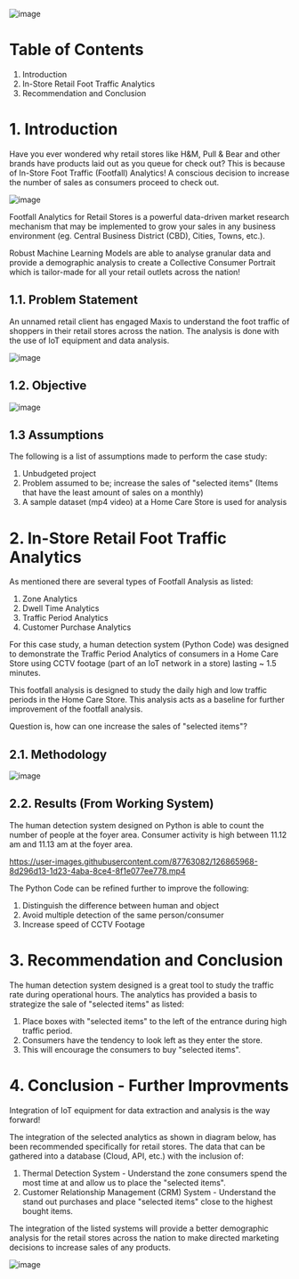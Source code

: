 ![image](https://user-images.githubusercontent.com/87763082/126652641-53e34715-e0a1-4fdc-b0a1-9f3ceb9b12cf.png)

# Table of Contents 
1. Introduction 
2. In-Store Retail Foot Traffic Analytics
3. Recommendation and Conclusion

# 1. Introduction

Have you ever wondered why retail stores like H&M, Pull & Bear and other brands have products laid out as you queue for check out? This is because of In-Store Foot Traffic (Footfall) Analytics! A conscious decision to increase the number of sales as consumers proceed to check out.

![image](https://user-images.githubusercontent.com/87763082/126803209-29d938fb-684c-414b-9edc-625844d1b52b.png)

Footfall Analytics for Retail Stores is a powerful data-driven market research mechanism that may be implemented to grow your sales in any business environment (eg. Central Business District (CBD), Cities, Towns, etc.).

Robust Machine Learning Models are able to analyse granular data and provide a demographic analysis to create a Collective Consumer Portrait which is tailor-made for all your retail outlets across the nation!

## 1.1. Problem Statement

An unnamed retail client has engaged Maxis to understand the foot traffic of shoppers in their retail stores across the nation. The analysis is done with the use of IoT equipment and data analysis. 

![image](https://user-images.githubusercontent.com/87763082/126859625-03b22c9e-ef5c-4bf9-b3ae-9ebb51157fbb.png)

## 1.2. Objective 

![image](https://user-images.githubusercontent.com/87763082/126859703-a8159899-0caf-4ac1-a779-82fe1dbb1add.png)

## 1.3 Assumptions 

The following is a list of assumptions made to perform the case study: 
1. Unbudgeted project
2. Problem assumed to be; increase the sales of "selected items" (Items that have the least amount of sales on a monthly) 
3. A sample dataset (mp4 video) at a Home Care Store is used for analysis 

# 2. In-Store Retail Foot Traffic Analytics 
As mentioned there are several types of Footfall Analysis as listed: 

1. Zone Analytics 
2. Dwell Time Analytics 
3. Traffic Period Analytics 
4. Customer Purchase Analytics 

For this case study, a human detection system (Python Code) was designed to demonstrate the Traffic Period Analytics of consumers in a Home Care Store using CCTV footage (part of an IoT network in a store) lasting ~ 1.5 minutes. 

This footfall analysis is designed to study the daily high and low traffic periods in the Home Care Store. This analysis acts as a baseline for further improvement of the footfall analysis.

Question is, how can one increase the sales of "selected items"?

## 2.1. Methodology

![image](https://user-images.githubusercontent.com/87763082/126859741-7a03911a-c454-46b1-b3d3-2d65e1b7892c.png)

## 2.2. Results (From Working System)

The human detection system designed on Python is able to count the number of people at the foyer area. Consumer activity is high between 11.12 am and 11.13 am at the foyer area. 

https://user-images.githubusercontent.com/87763082/126865968-8d296d13-1d23-4aba-8ce4-8f1e077ee778.mp4

The Python Code can be refined further to improve the following: 
1. Distinguish the difference between human and object
2. Avoid multiple detection of the same person/consumer
3. Increase speed of CCTV Footage  

# 3. Recommendation and Conclusion

The human detection system designed is a great tool to study the traffic rate during operational hours. The analytics has provided a basis to strategize the sale of "selected items" as listed:

1. Place boxes with "selected items" to the left of the entrance during high traffic period. 
2. Consumers have the tendency to look left as they enter the store. 
3. This will encourage the consumers to buy "selected items".

# 4. Conclusion - Further Improvments
Integration of IoT equipment for data extraction and analysis is the way forward! 

The integration of the selected analytics as shown in diagram below, has been recommended specifically for retail stores. The data that can be gathered into a database (Cloud, API, etc.) with the inclusion of:
1. Thermal Detection System - Understand the zone consumers spend the most time at and allow us to place the "selected items".
2. Customer Relationship Management (CRM) System - Understand the stand out purchases and place "selected items" close to the highest bought items.

The integration of the listed systems will provide a better demographic analysis for the retail stores across the nation to make directed marketing decisions to increase sales of any products. 

![image](https://user-images.githubusercontent.com/87763082/126858833-254966e1-7fa4-480b-8dc7-b90cd95e6648.png)
